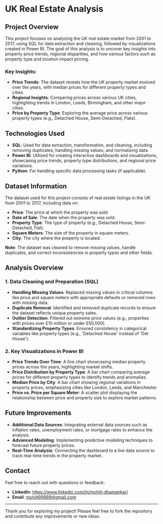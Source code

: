 # UK Real Estate Analysis

## Project Overview

This project focuses on analyzing the UK real estate market from 2001 to 2017, using SQL for data extraction and cleaning, followed by visualizations created in Power BI. The goal of this analysis is to uncover key insights into property price trends, regional disparities, and how various factors such as property type and location impact pricing. 

### Key Insights:
- **Price Trends**: The dataset reveals how the UK property market evolved over the years, with median prices for different property types and cities.
- **Regional Insights**: Comparing prices across various UK cities, highlighting trends in London, Leeds, Birmingham, and other major cities.
- **Price by Property Type**: Exploring the average price across various property types (e.g., Detached House, Semi-Detached, Flats).

## Technologies Used
- **SQL**: Used for data extraction, transformation, and cleaning, including removing duplicates, handling missing values, and normalizing data.
- **Power BI**: Utilized for creating interactive dashboards and visualizations, showcasing price trends, property type distributions, and regional price variations.
- **Python**: For handling specific data processing tasks (if applicable).
  
## Dataset Information

The dataset used for this project consists of real estate listings in the UK from 2001 to 2017, including data on:
- **Price**: The price at which the property was sold.
- **Date of Sale**: The date when the property was sold.
- **Property Type**: The type of property (e.g., Detached House, Semi-Detached, Flat).
- **Square Meters**: The size of the property in square meters.
- **City**: The city where the property is located.

**Note**: The dataset was cleaned to remove missing values, handle duplicates, and correct inconsistencies in property types and other fields.

## Analysis Overview

### 1. **Data Cleaning and Preparation (SQL)**
   - **Handling Missing Values**: Replaced missing values in critical columns like price and square meters with appropriate defaults or removed rows with missing data.
   - **Duplicate Removal**: Identified and removed duplicate records to ensure the dataset reflects unique property sales.
   - **Outlier Detection**: Filtered out extreme price values (e.g., properties with prices over £10 million or under £50,000).
   - **Standardizing Property Types**: Ensured consistency in categorical variables like property types (e.g., 'Detached House' instead of 'Det House').

### 2. **Key Visualizations in Power BI**
   - **Price Trends Over Time**: A line chart showcasing median property prices across the years, highlighting market shifts.
   - **Price Distribution by Property Type**: A bar chart comparing average prices for different property types to identify trends and anomalies.
   - **Median Price by City**: A bar chart showing regional variations in property prices, emphasizing cities like London, Leeds, and Manchester.
   - **Price vs. Price per Square Meter**: A scatter plot displaying the relationship between price and property size to explore market patterns.

## Future Improvements
- **Additional Data Sources**: Integrating external data sources such as inflation rates, unemployment rates, or mortgage rates to enhance the analysis.
- **Advanced Modeling**: Implementing predictive modeling techniques to forecast future property prices.
- **Real-Time Analysis**: Connecting the dashboard to a live data source to track real-time trends in the property market.

## Contact
Feel free to reach out with questions or feedback:

- **LinkedIn**: https://www.linkedin.com/in/mohiit-dhamankar/
- **Email**: mohiit99999@gmail.com

---

Thank you for exploring my project! Please feel free to fork the repository and contribute any improvements or new ideas.

